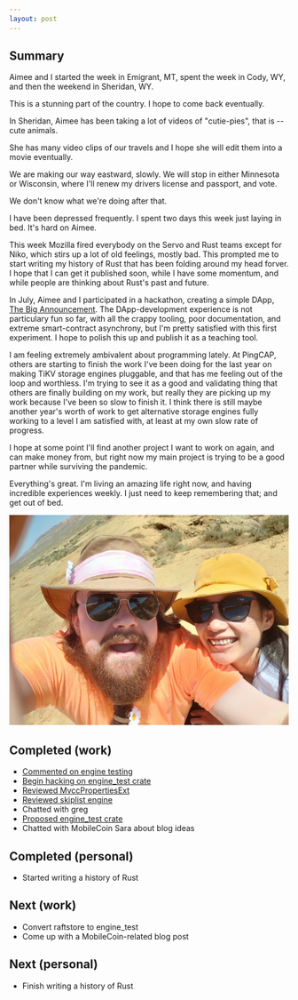 ```yaml
---
layout: post
---
```


## Summary

Aimee and I started the week in Emigrant, MT, spent the week in Cody, WY,
and then the weekend in Sheridan, WY.

This is a stunning part of the country. I hope to come back eventually.

In Sheridan, Aimee has been taking a lot of videos of "cutie-pies",
that is -- cute animals.

She has many video clips of our travels and I hope she will edit them into a movie eventually.

We are making our way eastward, slowly. We will stop in either
Minnesota or Wisconsin, where I'll renew my drivers license and passport,
and vote.

We don't know what we're doing after that.

I have been depressed frequently.
I spent two days this week just laying in bed.
It's hard on Aimee.

This week Mozilla fired everybody on the Servo and Rust teams except for Niko,
which stirs up a lot of old feelings,
mostly bad.
This prompted me to start writing my history of Rust that has been folding around my head forver.
I hope that I can get it published soon,
while I have some momentum,
and while people are thinking about Rust's past and future.

In July, Aimee and I participated in a hackathon,
creating a simple DApp, [The Big Announcement][tba].
The DApp-development experience is not particulary fun so far,
with all the crappy tooling,
poor documentation,
and extreme smart-contract asynchrony,
but I'm pretty satisfied with this first experiment.
I hope to polish this up and publish it as a teaching tool.

[tba]: https://github.com/Aimeedeer/thebigannouncement

I am feeling extremely ambivalent about programming lately.
At PingCAP,
others are starting to finish the work I've been doing
for the last year on making TiKV storage engines pluggable,
and that has me feeling out of the loop and worthless.
I'm trying to see it as a good and validating thing that others are finally building on my work,
but really they are picking up my work because I've been so slow to finish it.
I think there is still maybe another year's worth of work to get
alternative storage engines fully working to a level I am satisfied with,
at least at my own slow rate of progress.

I hope at some point I'll find another project I want to work on again,
and can make money from,
but right now my main project is trying to be a good partner while surviving the pandemic.

Everything's great.
I'm living an amazing life right now,
and having incredible experiences weekly.
I just need to keep remembering that;
and get out of bed.

<img class="status-photo" src="/status-photos/2020-08-16-selfie.jpg"/>

## Completed (work)

- [Commented on engine testing](https://github.com/tikv/tikv/issues/8452#issuecomment-674567828)
- [Begin hacking on engine_test crate](https://github.com/brson/tikv/tree/engine_test)
- [Reviewed MvccPropertiesExt](https://github.com/tikv/tikv/pull/8429#pullrequestreview-467240571)
- [Reviewed skiplist engine](https://github.com/tikv/tikv/pull/8430#pullrequestreview-467243836)
- Chatted with greg
- [Proposed engine_test crate](https://github.com/tikv/tikv/issues/8452)
- Chatted with MobileCoin Sara about blog ideas

## Completed (personal)

- Started writing a history of Rust

## Next (work)

- Convert raftstore to engine_test
- Come up with a MobileCoin-related blog post

## Next (personal)

- Finish writing a history of Rust


